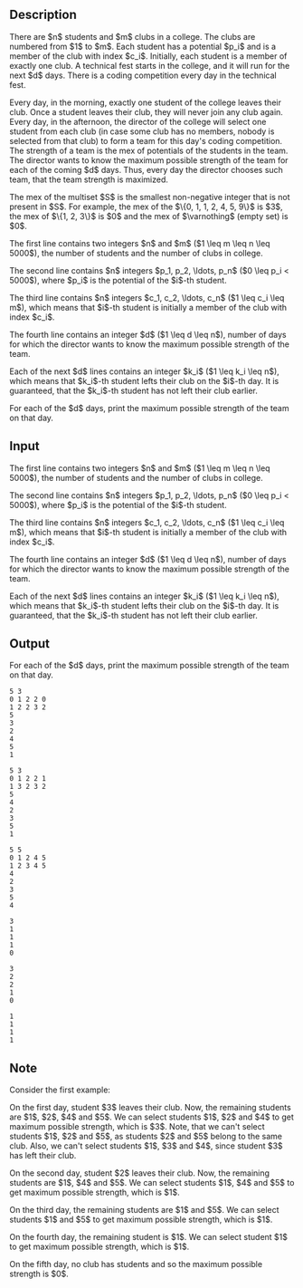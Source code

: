 ## Description

<div><p>There are $n$ students and $m$ clubs in a college. The clubs are numbered from $1$ to $m$. Each student has a potential $p_i$ and is a member of the club with index $c_i$. Initially, each student is a member of exactly one club. A technical fest starts in the college, and it will run for the next $d$ days. There is a coding competition every day in the technical fest. </p><p>Every day, in the morning, exactly one student of the college leaves their club. Once a student leaves their club, they will never join any club again. Every day, in the afternoon, the director of the college will select one student from each club (in case some club has no members, nobody is selected from that club) to form a team for this day's coding competition. The strength of a team is the mex of potentials of the students in the team. The director wants to know the maximum possible strength of the team for each of the coming $d$ days. Thus, every day the director chooses such team, that the team strength is maximized.</p><p>The <span class="tex-font-style-it">mex</span> of the multiset $S$ is the smallest non-negative integer that is not present in $S$. For example, the mex of the $\{0, 1, 1, 2, 4, 5, 9\}$ is $3$, the mex of $\{1, 2, 3\}$ is $0$ and the mex of $\varnothing$ (empty set) is $0$.</p></div><div class="input-specification"><p>The first line contains two integers $n$ and $m$ ($1 \leq m \leq n \leq 5000$), the number of students and the number of clubs in college.</p><p>The second line contains $n$ integers $p_1, p_2, \ldots, p_n$ ($0 \leq p_i &lt; 5000$), where $p_i$ is the potential of the $i$-th student.</p><p>The third line contains $n$ integers $c_1, c_2, \ldots, c_n$ ($1 \leq c_i \leq m$), which means that $i$-th student is initially a member of the club with index $c_i$.</p><p>The fourth line contains an integer $d$ ($1 \leq d \leq n$), number of days for which the director wants to know the maximum possible strength of the team. </p><p>Each of the next $d$ lines contains an integer $k_i$ ($1 \leq k_i \leq n$), which means that $k_i$-th student lefts their club on the $i$-th day. It is guaranteed, that the $k_i$-th student has not left their club earlier.</p></div><div class="output-specification"><p>For each of the $d$ days, print the maximum possible strength of the team on that day.</p></div>

## Input

<p>The first line contains two integers $n$ and $m$ ($1 \leq m \leq n \leq 5000$), the number of students and the number of clubs in college.</p><p>The second line contains $n$ integers $p_1, p_2, \ldots, p_n$ ($0 \leq p_i &lt; 5000$), where $p_i$ is the potential of the $i$-th student.</p><p>The third line contains $n$ integers $c_1, c_2, \ldots, c_n$ ($1 \leq c_i \leq m$), which means that $i$-th student is initially a member of the club with index $c_i$.</p><p>The fourth line contains an integer $d$ ($1 \leq d \leq n$), number of days for which the director wants to know the maximum possible strength of the team. </p><p>Each of the next $d$ lines contains an integer $k_i$ ($1 \leq k_i \leq n$), which means that $k_i$-th student lefts their club on the $i$-th day. It is guaranteed, that the $k_i$-th student has not left their club earlier.</p>

## Output

<p>For each of the $d$ days, print the maximum possible strength of the team on that day.</p>





```input1
5 3
0 1 2 2 0
1 2 2 3 2
5
3
2
4
5
1
```




```input2
5 3
0 1 2 2 1
1 3 2 3 2
5
4
2
3
5
1
```




```input3
5 5
0 1 2 4 5
1 2 3 4 5
4
2
3
5
4
```




```output1
3
1
1
1
0
```




```output2
3
2
2
1
0
```




```output3
1
1
1
1
```



## Note

<p>Consider the first example:</p><p>On the first day, student $3$ leaves their club. Now, the remaining students are $1$, $2$, $4$ and $5$. We can select students $1$, $2$ and $4$ to get maximum possible strength, which is $3$. Note, that we can't select students $1$, $2$ and $5$, as students $2$ and $5$ belong to the same club. Also, we can't select students $1$, $3$ and $4$, since student $3$ has left their club.</p><p>On the second day, student $2$ leaves their club. Now, the remaining students are $1$, $4$ and $5$. We can select students $1$, $4$ and $5$ to get maximum possible strength, which is $1$.</p><p>On the third day, the remaining students are $1$ and $5$. We can select students $1$ and $5$ to get maximum possible strength, which is $1$.</p><p>On the fourth day, the remaining student is $1$. We can select student $1$ to get maximum possible strength, which is $1$. </p><p>On the fifth day, no club has students and so the maximum possible strength is $0$.</p>
